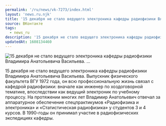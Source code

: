 ```yaml
---
permalink: '/ru/news/vk-7273/index.html'
layout: 'news.ru.njk'
title: '15 декабря не стало ведущего электроника кафедры радиофизики Владимира Анатольевича Васильева. …'
source: ВКонтакте
tags:
  - news_ru
description: '15 декабря не стало ведущего электроника кафедры радиофизики Владимира Анатольевича Васильева. …'
updatedAt: 1608134460
---
```

![15 декабря не стало ведущего электроника кафедры радиофизики Владимира Анатольевича Васильева. …](https://sun9-41.userapi.com/impg/ScY-Fj3sdhmWhW9fuaxAmTrfLJcB9iIP6AAlDw/rjtnhRjk8_w.jpg?size=285x350&quality=96&proxy=1&sign=1c4ad8dd2e36559da1cdbb9403732caf&c_uniq_tag=b11wzmKfw97CnRkmA9EygYul45PCXgDUjgWcY0vmIWY&type=album)

15 декабря не стало ведущего электроника кафедры радиофизики Владимира Анатольевича Васильева. Выпускник физического факультета ВГУ 1972 года, он всю профессиональную жизнь связал с кафедрой радиофизики: вначале как инженер по хоздоговорной тематике, впоследствии как ведущий электроник по учебному процессу. На протяжении многих лет Владимир Анатольевич отвечал за аппаратурное обеспечение спецпрактикумов «Радиофизика и электроника» и «Статистическая радиофизика» у студентов 3 и 4 курсов. В 1990-годы он принимал участие в радиофизических экспедициях кафедры.

